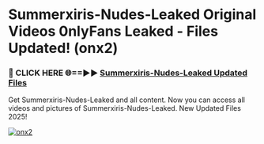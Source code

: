 # Summerxiris-Nudes-Leaked Original Videos 0nlyFans Leaked - Files Updated! (onx2)

<h3>🔴 CLICK HERE 🌐==►► <a href="https://tinyurl.com/yc6ubb5a" rel="nofollow">Summerxiris-Nudes-Leaked Updated Files</a></h3>

Get Summerxiris-Nudes-Leaked and all content. Now you can access all videos and pictures of Summerxiris-Nudes-Leaked. New Updated Files 2025!

[![onx2](https://i.imgur.com/7eu0CRL.gif)](https://tinyurl.com/yc6ubb5a)
